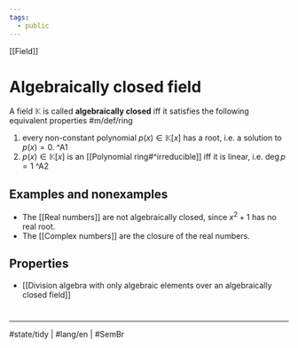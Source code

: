 ```yaml
---
tags:
  - public
---
```

[[Field]]
# Algebraically closed field

A field $\mathbb{K}$ is called **algebraically closed** iff it satisfies the following equivalent properties #m/def/ring 

1. every non-constant polynomial $p(x) \in \mathbb{K}[x]$  has a root, i.e. a solution to $p(x)=0$. ^A1
2. $p(x) \in \mathbb{K}[x]$ is an [[Polynomial ring#^irreducible]] iff it is linear, i.e. $\deg p = 1$ ^A2

## Examples and nonexamples

- The [[Real numbers]] are not algebraically closed, since $x^2 + 1$ has no real root.
- The [[Complex numbers]] are the closure of the real numbers.

## Properties

- [[Division algebra with only algebraic elements over an algebraically closed field]]

#
---
#state/tidy | #lang/en | #SemBr
